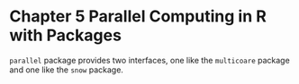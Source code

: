 # Chapter 5 Parallel Computing in R with Packages

`parallel` package provides two interfaces, one like the `multicoare` package and one like the `snow` package. 

